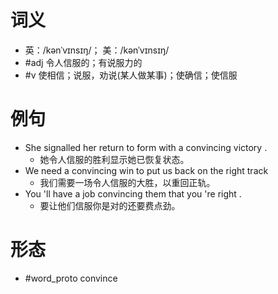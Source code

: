 # 词义
- 英：/kənˈvɪnsɪŋ/； 美：/kənˈvɪnsɪŋ/
- #adj 令人信服的；有说服力的
- #v 使相信；说服，劝说(某人做某事)；使确信；使信服
# 例句
- She signalled her return to form with a convincing victory .
	- 她令人信服的胜利显示她已恢复状态。
- We need a convincing win to put us back on the right track
	- 我们需要一场令人信服的大胜，以重回正轨。
- You 'll have a job convincing them that you 're right .
	- 要让他们信服你是对的还要费点劲。
# 形态
- #word_proto convince
